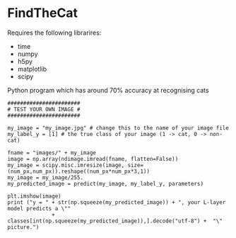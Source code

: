 # FindTheCat

Requires the following librarires:
- time
- numpy
- h5py
- matplotlib
- scipy 

Python program which has around 70% accuracy at recognising cats

```
#######################
# TEST YOUR OWN IMAGE #
#######################

my_image = "my_image.jpg" # change this to the name of your image file 
my_label_y = [1] # the true class of your image (1 -> cat, 0 -> non-cat)

fname = "images/" + my_image
image = np.array(ndimage.imread(fname, flatten=False))
my_image = scipy.misc.imresize(image, size=(num_px,num_px)).reshape((num_px*num_px*3,1))
my_image = my_image/255.
my_predicted_image = predict(my_image, my_label_y, parameters)

plt.imshow(image)
print ("y = " + str(np.squeeze(my_predicted_image)) + ", your L-layer model predicts a \"" 
              + classes[int(np.squeeze(my_predicted_image)),].decode("utf-8") +  "\" picture.")
```
